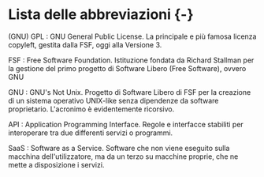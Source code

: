 
# Lista delle abbreviazioni {-}

(GNU) GPL
: GNU General Public License. La principale e più famosa licenza copyleft, gestita dalla FSF, oggi alla Versione 3.

FSF
: Free Software Foundation. Istituzione fondata da Richard Stallman per la gestione del primo progetto di Software Libero (Free Software), ovvero GNU

GNU
: GNU's Not Unix. Progetto di Software Libero di FSF per la creazione di un sistema operativo UNIX-like senza dipendenze da software proprietario. L'acronimo è evidentemente ricorsivo.

API
: Application Programming Interface. Regole e interfacce stabiliti per interoperare tra due differenti servizi o programmi.

SaaS
: Software as a Service. Software che non viene eseguito sulla macchina dell'utilizzatore, ma da un terzo su macchine proprie, che ne mette a disposizione i servizi.
